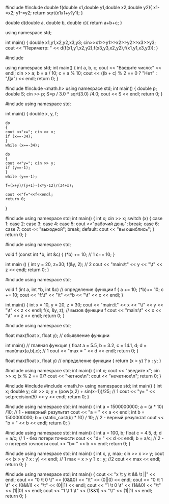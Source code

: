 #include <iostream>
#include <cmath>
double f(double x1,double y1,double x2,double y2){
    x1-=x2;
    y1-=y2;
    return sqrt(x1*x1+y1*y1);
}
 
double d(double a, double b, double c){
    return a+b+c;
}
 
using namespace std;
 
int main() {
    double x1,y1,x2,y2,x3,y3;
    cin>>x1>>y1>>x2>>y2>>x3>>y3;
    cout << "Периметр: " << d(f(x1,y1,x2,y2),f(x3,y3,x2,y2),f(x1,y1,x3,y3));
}

#include <iostream>

using namespace std;
int main() 
{
    int a, b, c;
    cout << "Введите число:" << endl;
    cin >> a;
    b = a / 10;
    c = a % 10;
    cout << ((b + c) % 2 == 0 ? "Нет" : "Да") << endl;
    return 0;
}

#include <iostream> 
#include <math.h> 
using namespace std; 
int main() 
{ 
double p; 
double S; 
cin >> p; 
S=p / 3.0 * sqrt(3.0) /4.0; 
cout << S << endl; 
return 0; 
}

#include <iostream>
using namespace std;
 
int main()
{
    double x, y, f;
    
    do
    {
    cout <<"x="; cin >> x;
    if (x==-34);
    }
    while (x==-34);
    
    do
    {
    cout <<"y="; cin >> y;
    if (y==-1);
    }
    while (y==-1);
    
    f=(x+y)/(y+1)-(x*y-12)/(34+x);    
 
    cout <<"f="<<f<<endl; 
    return 0;
}

#include <iostream>
using namespace std;
int main()
{
    int x;
    cin >> x;
    switch (x)
    {
        case 1: case 2: case 3: case 4:
        case 5: cout <<"рабочий день"; break;
        case 6: case 7: cout << "выходной"; break;
        default: cout << "вы ошиблись";
}
return 0;
}

#include <iostream>
using namespace std;

void f (const int *b, int &c)
{
    (*b) += 10; // 1
    c+= 10;
}

int main ()
{
    int y = 20, z=30;
    f(&y, 2); // 2
    cout << "main:\t" << y << "\t" << z << endl;
    return 0;
}

#include <iostream>
using namespace std;

void f (int a, int *b, int &c) // определение функции f
{
    a += 10;
    (*b)+= 10;
    c += 10;
    cout << "f:\t" << "\t" <<*b << "\t" << c << endl;
}

int main()
{
    int x = 10, y = 20, z = 30;
    cout << "main:\t" << x << "\t" << y << "\t" << z << endl;
    f(x, &y, z); // вызов функции f
    cout << "main:\t" << x << "\t" << z << endl;
    return 0;
}

#include <iostream>
using namespace std;

float max(float x, float y); // обьявление функции

int main() // главная функция
{
    float a = 5.5, b = 3.2, c = 14.1, d;
    d = max(max(a,b),с); // 1
    cout << "max = " << d << endl;
    return 0;
}

float max(float x, float y) // определение функции
{
    return (x > y) ? x : y;
}

#include <iostream>
using namespace std;
int main()
{
    int x;
    cout << "введите x";
    cin >> x;
    (x % 2 == 0)? cout << "четное\n": cout << "нечетное\n";
    return 0;
}

#include <iostream>
#include <iomanip>
#include <math.h>
using namespace std;
int main()
{
    int x;
    double y;
    cin >> x;
    y = (pow(x,2) + sin(x+1))/25; // 1
    cout << "y= " << setprecision(5) << y << endl;
    return 0;
}

#include <iostream>
using namespace std;
int main()
{
    int a = 1500000000;
    a = (a * 10) /10; // 1 - неверный результат
    cout << "a = " << a << endl;
    int b = 1500000000;
    b = (static_cast<double>(b) * 10) / 10; // 2 - верный результат
    cout << "b = " << b << endl;
    return 0;
}

#include <iostream>
using namespace std;
int main()
{
    int a = 100, b;
    float c = 4.5, d;
    d = a/c; // 1 - без потери точности
    cout << "d= " << d << endl;
    b = a/c; // 2 - с потерей точности
    cout << "b= " << b << endl;
    return 0;
}

#include <iostream>
using namespace std;
int main()
{
    int x, y, max;
    cin >> x >> y;
    cout << (x > y ? x : y) << endl; // 1
    max = x > y ? x : y; //2
    cout << max << endl;
    return 0;
}

#include <iostream>
using namespace std;
int main()
{
   cout << "x \t y \t && \t ||" << endl;
   cout << "0 \t 0 \t" << (0&&0) << "\t" << (0||0) << endl;
   cout << "0 \t 1 \t" << (0&&1) << "\t" << (0||1) << endl;
   cout << "1 \t 0 \t" << (1&&0) << "\t" << (1||0) << endl;
   cout << "1 \t 1 \t" << (1&&1) << "\t" << (1||1) << endl;
   return 0;
}
